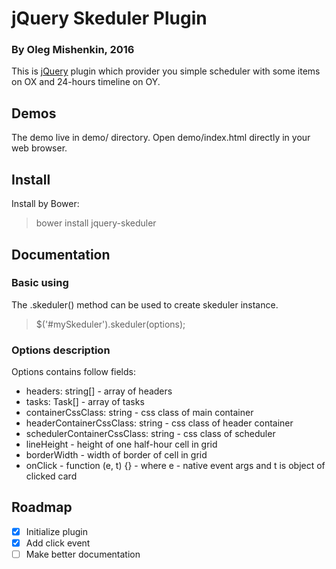 jQuery Skeduler Plugin
======================
### By Oleg Mishenkin, 2016

This is [jQuery](http://jquery.com) plugin which provider you simple 
scheduler with some items on OX and 24-hours timeline on OY.

Demos
-----

The demo live in demo/ directory. Open demo/index.html directly in your web browser.

Install
-------

Install by Bower:
  > bower install jquery-skeduler

Documentation
-------------
### Basic using

The .skeduler() method can be used to create skeduler instance.
  > $('#mySkeduler').skeduler(options);

### Options description
Options contains follow fields:
  * headers: string[] - array of headers
  * tasks: Task[] - array of tasks
  * containerCssClass: string - css class of main container
  * headerContainerCssClass: string - css class of header container
  * schedulerContainerCssClass: string - css class of scheduler
  * lineHeight - height of one half-hour cell in grid
  * borderWidth - width of border of cell in grid
  * onClick - function (e, t) {} - where e - native event args and t is object of clicked card

Roadmap
-------
* [x] Initialize plugin
* [x] Add click event
* [ ] Make better documentation

